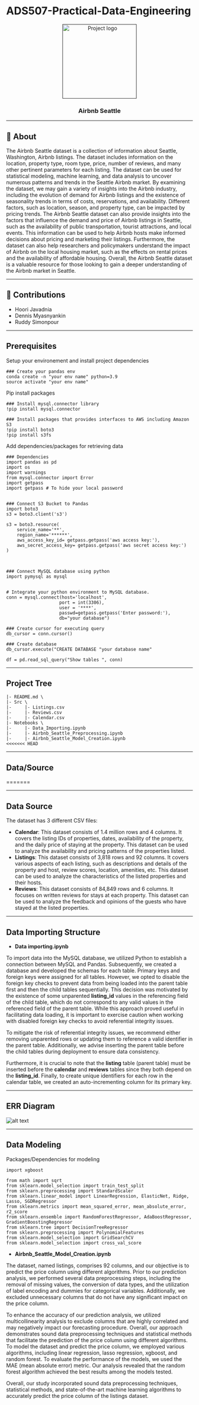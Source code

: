 # ADS507-Practical-Data-Engineering



<p align="center">
  <a href="" rel="noopener">
 <img width=200px height=200px src="https://hire.refactored.ai/upload-nct/portfolio_images/92/life.png" alt="Project logo"></a>
</p>

<h3 align="center">Airbnb Seattle</h3>

--- 

## 🧐 About <a name = "about"></a>
The Airbnb Seattle dataset is a collection of information about Seattle, Washington, Airbnb listings. The dataset includes information on the location, property type, room type, price, number of reviews, and many other pertinent parameters for each listing. The dataset can be used for statistical modeling, machine learning, and data analysis to uncover numerous patterns and trends in the Seattle Airbnb market. By examining the dataset, we may gain a variety of insights into the Airbnb industry, including the evolution of demand for Airbnb listings and the existence of seasonality trends in terms of costs, reservations, and availability. Different factors, such as location, season, and property type, can be impacted by pricing trends. The Airbnb Seattle dataset can also provide insights into the factors that influence the demand and price of Airbnb listings in Seattle, such as the availability of public transportation, tourist attractions, and local events. This information can be used to help Airbnb hosts make informed decisions about pricing and marketing their listings. Furthermore, the dataset can also help researchers and policymakers understand the impact of Airbnb on the local housing market, such as the effects on rental prices and the availability of affordable housing. Overall, the Airbnb Seattle dataset is a valuable resource for those looking to gain a deeper understanding of the Airbnb market in Seattle.

---

## 🎈 Contributions

- Hoori Javadnia   
- Dennis Myasnyankin
- Ruddy Simonpour 

---

## Prerequisites
Setup your environement and install project dependencies
```
### Create your pandas env
conda create -n "your env name" python=3.9
source activate "your env name"
```

Pip install packages
```
### Install mysql.connector library
!pip install mysql.connector

### Install packages that provides interfaces to AWS including Amazon S3
!pip install boto3
!pip install s3fs
```

Add dependencies/packages for retrieving data
```
### Dependencies
import pandas as pd
import os
import warnings
from mysql.connector import Error
import getpass
import getpass # To hide your local password


### Connect S3 Bucket to Pandas 
import boto3
s3 = boto3.client('s3')

s3 = boto3.resource(
    service_name='**',
    region_name='******',
    aws_access_key_id= getpass.getpass('aws access key:'),
    aws_secret_access_key= getpass.getpass('aws secret access key:')
)



### Connect MySQL database using python
import pymysql as mysql


# Integrate your python environment to MySQL database.
conn = mysql.connect(host='localhost',
                    port = int(3306),
                    user = '****',
                    passwd=getpass.getpass('Enter password:'),
                    db="your database")
                    
### Create cursor for executing query
db_cursor = conn.cursor()

### Create database
db_cursor.execute("CREATE DATABASE "your database name"

df = pd.read_sql_query("Show tables ", conn)
```

---

## Project Tree
```
|- README.md \  
|- Src \   
|-     |- Listings.csv  
|-     |- Reviews.csv  
|-     |- Calendar.csv  
|- Notebooks \
|-     |- Data_Importing.ipynb  
|-     |- Airbnb_Seattle_Preprocessing.ipynb  
|-     |- Airbnb_Seattle_Model_Creation.ipynb  
<<<<<<< HEAD
```

---

## Data/Source
=======


---

## Data Source

The dataset has 3 different CSV files:

- **Calendar**: This dataset consists of 1.4 million rows and 4 columns. It covers the listing IDs of properties, dates, availability of the property, and the daily price of staying at the property. This dataset can be used to analyze the availability and pricing patterns of the properties listed.<br>
- **Listings**: This dataset consists of 3,818 rows and 92 columns. It covers various aspects of each listing, such as descriptions and details of the property and host, review scores, location, amenities, etc. This dataset can be used to analyze the characteristics of the listed properties and their hosts.<br>
- **Reviews**: This dataset consists of 84,849 rows and 6 columns. It focuses on written reviews for stays at each property. This dataset can be used to analyze the feedback and opinions of the guests who have stayed at the listed properties.

---

## Data Importing Structure

- **Data importing.ipynb**

To import data into the MySQL database, we utilized Python to establish a connection between MySQL and Pandas. Subsequently, we created a database and developed the schemas for each table. Primary keys and foreign keys were assigned for all tables. However, we opted to disable the foreign key checks to prevent data from being loaded into the parent table first and then the child tables sequentially. This decision was motivated by the existence of some unparented **listing_id** values in the referencing field of the child table, which do not correspond to any valid values in the referenced field of the parent table. While this approach proved useful in facilitating data loading, it is important to exercise caution when working with disabled foreign key checks to avoid referential integrity issues.

To mitigate the risk of referential integrity issues, we recommend either removing unparented rows or updating them to reference a valid identifier in the parent table. Additionally, we advise inserting the parent table before the child tables during deployment to ensure data consistency.

Furthermore, it is crucial to note that the **listing** table (parent table) must be inserted before the **calendar** and **reviews** tables since they both depend on the **listing_id**. Finally, to create unique identifiers for each row in the calendar table, we created an auto-incrementing column for its primary key.

---

## ERR Diagram

![alt text](https://github.com/ruddysimon/ADS507-Practical-Data-Engineering-Airbnb_Seattle-/blob/main/ERR%20Diagram.png)

---

## Data Modeling

Packages/Dependencies for modeling
```
import xgboost

from math import sqrt
from sklearn.model_selection import train_test_split
from sklearn.preprocessing import StandardScaler
from sklearn.linear_model import LinearRegression, ElasticNet, Ridge, Lasso, SGDRegressor
from sklearn.metrics import mean_squared_error, mean_absolute_error, r2_score
from sklearn.ensemble import RandomForestRegressor, AdaBoostRegressor, GradientBoostingRegressor
from sklearn.tree import DecisionTreeRegressor
from sklearn.preprocessing import PolynomialFeatures
from sklearn.model_selection import GridSearchCV
from sklearn.model_selection import cross_val_score
```

- **Airbnb_Seattle_Model_Creation.ipynb**

The dataset, named listings, comprises 92 columns, and our objective is to predict the price column using different algorithms. Prior to our prediction analysis, we performed several data preprocessing steps, including the removal of missing values, the conversion of data types, and the utilization of label encoding and dummies for categorical variables. Additionally, we excluded unnecessary columns that do not have any significant impact on the price column.

To enhance the accuracy of our prediction analysis, we utilized multicollinearity analysis to exclude columns that are highly correlated and may negatively impact our forecasting procedure. Overall, our approach demonstrates sound data preprocessing techniques and statistical methods that facilitate the prediction of the price column using different algorithms. To model the dataset and predict the price column, we employed various algorithms, including linear regression, lasso regression, xgboost, and random forest. To evaluate the performance of the models, we used the MAE (mean absolute error) metric. Our analysis revealed that the random forest algorithm achieved the best results among the models tested.

Overall, our study incorporated sound data preprocessing techniques, statistical methods, and state-of-the-art machine learning algorithms to accurately predict the price column of the listings dataset.
